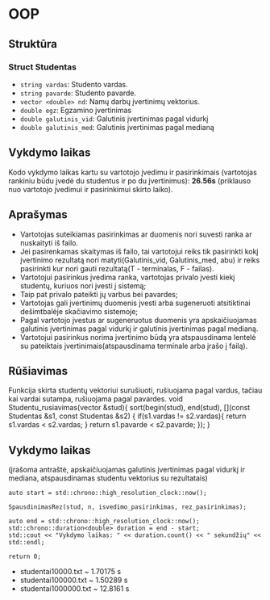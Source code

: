 # OOP

## Struktūra
### Struct Studentas
- `string vardas`: Studento vardas.
- `string pavarde`: Studento pavarde.
- `vector <double> nd`: Namų darbų įvertinimų vektorius.
- `double egz`: Egzamino įvertinimas
- `double galutinis_vid`: Galutinis įvertinimas pagal vidurkį
- `double galutinis_med`: Galutinis įvertinimas pagal medianą

## Vykdymo laikas
Kodo vykdymo laikas kartu su vartotojo įvedimu ir pasirinkimais (vartotojas rankiniu būdu įvedė du studentus ir po du įvertinimus): **26.56s** (priklauso nuo vartotojo įvedimui ir pasirinkimui skirto laiko).

## Aprašymas
- Vartotojas suteikiamas pasirinkimas ar duomenis nori suvesti ranka ar nuskaityti iš failo.
- Jei pasirenkamas skaitymas iš failo, tai vartotojui reiks tik pasirinkti kokį įvertinimo rezultatą nori matyti(Galutinis_vid, Galutinis_med, abu) ir reiks pasirinkti kur nori gauti rezultatą(T - terminalas, F - failas).
- Vartotojui pasirinkus įvedima ranka, vartotojas privalo įvesti kiekį studentų, kuriuos nori įvesti į sistemą;
- Taip pat privalo pateikti jų varbus bei pavardes;
- Vartotojas gali įvertinimų duomenis įvesti arba sugeneruoti atsitiktinai dešimtbalėje skačiavimo sistemoje;
- Pagal vartotojo įvestus ar sugeneruotus duomenis yra apskaičiuojamas galutinis įvertinimas pagal vidurkį ir galutinis įvertinimas pagal medianą.
- Vartotojui pasirinkus norima įvertinimo būdą yra atspausdinama lentelė su pateiktais įvertinimais(atspausdinama terminale arba įrašo į failą).


## Rūšiavimas
Funkcija skirta studentų vektoriui surušiuoti, rušiuojama pagal vardus, tačiau kai vardai sutampa, rušiuojama pagal pavardes.
void Studentu_rusiavimas(vector<Studentas> &stud){
    sort(begin(stud), end(stud), [](const Studentas &s1, const Studentas &s2) {
        if(s1.vardas != s2.vardas){
            return s1.vardas < s2.vardas;
        }
        return s1.pavarde < s2.pavarde;
    });
}

## Vykdymo laikas
(įrašoma antraštė, apskaičiuojamas galutinis įvertinimas pagal vidurkį ir mediana, atspausdinamas studentu vektorius su rezultatais)

    auto start = std::chrono::high_resolution_clock::now();

    SpausdinimasRez(stud, n, isvedimo_pasirinkimas, rez_pasirinkimas);

    auto end = std::chrono::high_resolution_clock::now();
    std::chrono::duration<double> duration = end - start;
    std::cout << "Vykdymo laikas: " << duration.count() << " sekundžių" << std::endl;

    return 0;

- studentai10000.txt ~  1.70175 s
- studentai100000.txt ~ 1.50289 s
- studentai1000000.txt ~ 12.8161 s
